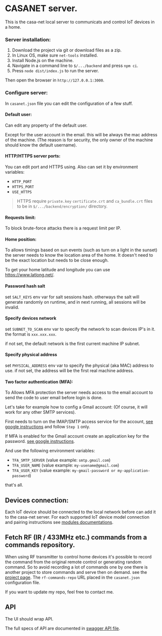 # CASANET server.
This is the casa-net local server to communicats and control IoT devices in a home. 

### Server installation:
1. Download the project via git or download files as a zip.
1. In Linux OS, make sure `net-tools` installed.
1. Install Node.js on the machine.
1. Navigate in a command line to `$/.../backend` and press `npm ci`.
1. Press `node dist/index.js` to run the server.

Then open the browser in `http://127.0.0.1:3000`.

### Configure server:

In `casanet.json` file you can edit the configuration of a few stuff.


#### Default user:
Can edit any property of the default user. 

Except for the user account in the email. this will be always the mac address of the machine.
(The reason is for security, the only owner of the machine should know the default username).

#### HTTP/HTTPS server ports:
You can edit port and HTTPS using.
Also can set it by environment variables:
* `HTTP_PORT`
* `HTTPS_PORT`
* `USE_HTTPS`

> HTTPS require `private.key` `certificate.crt` and `ca_bundle.crt` files to be in `$/.../backend/encryption/` directory.

#### Requests limit:
To block brute-force attacks there is a request limit per IP.

#### Home position:
To allows timings based on sun events (such as turn on a light in the sunset) the server needs to know the location area of the home.
It doesn't need to be the exact location but needs to be close enough.

To get your home latitude and longitude you can use https://www.latlong.net/.

#### Password hash salt
set `SALT_KEYS` env var for salt sessions hash. otherways the salt will generate randomly on runtime, and in next running, all sessions will be invalid. 

#### Specify devices network 
set `SUBNET_TO_SCAN` env var to specify the network to scan devices IP's in it. the format is `xxx.xxx.xxx`. 

if not set, the default network is the first current machine IP subnet.  

#### Specify physical address 
set `PHYSICAL_ADDRESS` env var to specify the physical (aka MAC) address to use.
if not set, the address will be the first real machine address.

#### Two factor authentication (MFA):
To Allows MFA protection the server needs access to the email account to send the code to user email before login is done.

Let's take for example how to config a Gmail account: (Of course, it will work for any other SMTP services).

First needs to turn on the IMAP/SMTP access service for the account, [see google instructions](https://support.google.com/mail/answer/7126229) and follow `Step 1` only.

If MFA is enabled for the Gmail account create an application key for the password. [see google instructions](https://support.google.com/accounts/answer/185833).

And use the following environment variables:
* `TFA_SMTP_SERVER` (value example: `smtp.gmail.com`)
* `TFA_USER_NAME` (value example: `my-usename@gmail.com`)
* `TFA_USER_KEY` (value example: `my-gmail-password or my-application-password`)

that's all.

## Devices connection:
Each IoT device should be connected to the local network before can add it to the casa-net server.
For each supported IoT device model connection and pairing instructions see [modules documentations](./src/modules/README.md).

## Fetch RF (IR / 433MHz etc.) commands from a commands repository.
When using RF transmitter to control home devices it's possible to record the command from the original remote control or generating random command.
So to avoid recording a lot of commands one by one there is another project to store commands and serve then on demand. see the [project page](https://github.com/casanet/rf-commands-repo).
The `rf-commands-repo` URL placed in the `casanet.json` configuration file.

If you want to update my repo, feel free to contact me. 

## API
The UI should wrap API. 

The full specs of API are documented in [swagger API file](./swagger.yaml).







